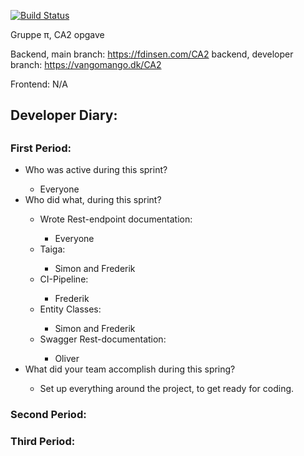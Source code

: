 [![Build Status](https://travis-ci.com/fdinsen/CA2.svg?branch=main)](https://travis-ci.com/fdinsen/CA2)

Gruppe π, CA2 opgave

Backend, main branch: https://fdinsen.com/CA2
backend, developer branch: https://vangomango.dk/CA2

Frontend: N/A

<h2>Developer Diary:<h2>
<h3>First Period:</h3>
<ul>
<li>Who was active during this sprint?</li>
<ul><li>Everyone</li></ul>

<li>Who did what, during this sprint?</li>
<ul>
<li>Wrote Rest-endpoint documentation:</li>
<ul><li>Everyone</li></ul>

<li>Taiga:</li>
<ul><li>Simon and Frederik</li></ul>

<li>CI-Pipeline:</li>
<ul><li>Frederik</li></ul>

<li>Entity Classes:</li>
<ul><li>Simon and Frederik</li></ul>

<li>Swagger Rest-documentation:</li>
<ul><li>Oliver</li></ul>

</ul>
<li>What did your team accomplish during this spring?</li>
<ul><li>Set up everything around the project, to get ready for coding.</li></ul>
</ul>

<h3>Second Period:</h3>
<h3>Third Period:</h3>